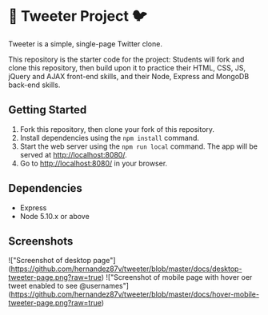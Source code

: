 # :speech_balloon: Tweeter Project :bird:

Tweeter is a simple, single-page Twitter clone.

This repository is the starter code for the project: Students will fork and clone this repository, then build upon it to practice their HTML, CSS, JS, jQuery and AJAX front-end skills, and their Node, Express and MongoDB back-end skills.

## Getting Started

1. Fork this repository, then clone your fork of this repository.
2. Install dependencies using the `npm install` command.
3. Start the web server using the `npm run local` command. The app will be served at <http://localhost:8080/>.
4. Go to <http://localhost:8080/> in your browser.

## Dependencies

- Express
- Node 5.10.x or above

## Screenshots

!["Screenshot of desktop page"] (https://github.com/hernandez87v/tweeter/blob/master/docs/desktop-tweeter-page.png?raw=true)
!["Screenshot of mobile page with hover oer tweet enabled to see @usernames"] (https://github.com/hernandez87v/tweeter/blob/master/docs/hover-mobile-tweeter-page.png?raw=true)
